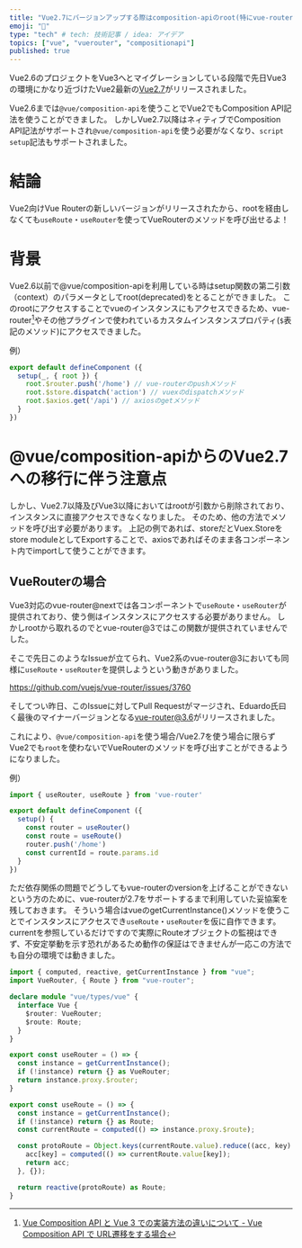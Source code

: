 ```yaml
---
title: "Vue2.7にバージョンアップする際はcomposition-apiのroot(特にvue-router)に注意！"
emoji: "🎃"
type: "tech" # tech: 技術記事 / idea: アイデア
topics: ["vue", "vuerouter", "compositionapi"]
published: true
---
```


Vue2.6のプロジェクトをVue3へとマイグレーションしている段階で先日Vue3の環境にかなり近づけたVue2最新の[Vue2.7](https://blog.vuejs.org/posts/vue-2-7-naruto.html)がリリースされました。

Vue2.6までは`@vue/composition-api`を使うことでVue2でもComposition API記法を使うことができました。
しかしVue2.7以降はネィティブでComposition API記法がサポートされ`@vue/composition-api`を使う必要がなくなり、`script setup`記法もサポートされました。

# 結論

Vue2向けVue Routerの新しいバージョンがリリースされたから、rootを経由しなくても`useRoute`・`useRouter`を使ってVueRouterのメソッドを呼び出せるよ！

# 背景

Vue2.6以前で@vue/composition-apiを利用している時はsetup関数の第二引数（context）のパラメータとしてroot(deprecated)をとることができました。
このrootにアクセスすることでvueのインスタンスにもアクセスできるため、vue-router[^1]やその他プラグインで使われているカスタムインスタンスプロパティ(`$`表記のメソッド)にアクセスできました。

例）

```ts
export default defineComponent ({
  setup(_, { root }) {
    root.$router.push('/home') // vue-routerのpushメソッド
    root.$store.dispatch('action') // vuexのdispatchメソッド
    root.$axios.get('/api') // axiosのgetメソッド
  }
})
```

# @vue/composition-apiからのVue2.7への移行に伴う注意点

しかし、Vue2.7以降及びVue3以降においてはrootが引数から削除されており、インスタンスに直接アクセスできなくなりました。
そのため、他の方法でメソッドを呼び出す必要があります。
上記の例であれば、storeだとVuex.Storeをstore moduleとしてExportすることで、axiosであればそのまま各コンポーネント内でimportして使うことができます。

## VueRouterの場合

Vue3対応のvue-router@nextでは各コンポーネントで`useRoute`・`useRouter`が提供されており、使う側はインスタンスにアクセスする必要がありません。
しかしrootから取れるのでとvue-router@3ではこの関数が提供されていませんでした。

そこで先日このようなIssueが立てられ、Vue2系のvue-router@3においても同様に`useRoute`・`useRouter`を提供しようという動きがありました。

https://github.com/vuejs/vue-router/issues/3760

そしてつい昨日、このIssueに対してPull Requestがマージされ、Eduardo氏曰く最後のマイナーバージョンとなる[vue-router@3.6](https://github.com/vuejs/vue-router/blob/dev/CHANGELOG.md)がリリースされました。

これにより、`@vue/composition-api`を使う場合/Vue2.7を使う場合に限らずVue2でも`root`を使わないでVueRouterのメソッドを呼び出すことができるようになりました。

例）

```ts
import { useRouter, useRoute } from 'vue-router'

export default defineComponent ({
  setup() {
    const router = useRouter()
    const route = useRoute()
    router.push('/home')
    const currentId = route.params.id
  }
})
```

ただ依存関係の問題でどうしてもvue-routerのversionを上げることができないという方のために、vue-routerが2.7をサポートするまで利用していた妥協案を残しておきます。
そういう場合はvueのgetCurrentInstance()メソッドを使うことでインスタンスにアクセスでき`useRoute`・`useRouter`を仮に自作できます。
currentを参照しているだけですので実際にRouteオブジェクトの監視はできず、不安定挙動を示す恐れがあるため動作の保証はできませんが一応この方法でも自分の環境では動きました。

```ts
import { computed, reactive, getCurrentInstance } from "vue";
import VueRouter, { Route } from "vue-router";

declare module "vue/types/vue" {
  interface Vue {
    $router: VueRouter;
    $route: Route;
  }
}

export const useRouter = () => {
  const instance = getCurrentInstance();
  if (!instance) return {} as VueRouter;
  return instance.proxy.$router;
}

export const useRoute = () => {
  const instance = getCurrentInstance();
  if (!instance) return {} as Route;
  const currentRoute = computed(() => instance.proxy.$route);

  const protoRoute = Object.keys(currentRoute.value).reduce((acc, key) => {
    acc[key] = computed(() => currentRoute.value[key]);
    return acc;
  }, {});

  return reactive(protoRoute) as Route;
}
```

[^1]: [Vue Composition API と Vue 3 での実装方法の違いについて - Vue Composition API で URL遷移をする場合](https://zenn.dev/okakyo/articles/9df4fe85c9735f#vue-composition-api-%E3%81%A7-url%E9%81%B7%E7%A7%BB%E3%82%92%E3%81%99%E3%82%8B%E5%A0%B4%E5%90%88)
